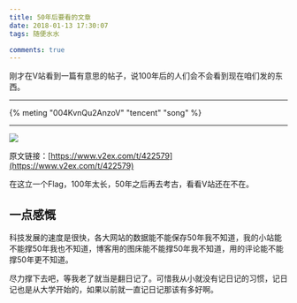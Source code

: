 ```yaml
---
title: 50年后要看的文章
date: 2018-01-13 17:30:07
tags: 随便水水

comments: true
---
```


刚才在V站看到一篇有意思的帖子，说100年后的人们会不会看到现在咱们发的东西。

<!-- more -->

- - - - --

{% meting "004KvnQu2AnzoV" "tencent" "song" %}

- - - - ---

![](https://s1.ax2x.com/2018/01/13/G8y1G.png)

原文链接：[https://www.v2ex.com/t/422579](https://www.v2ex.com/t/422579)

在这立一个Flag，100年太长，50年之后再去考古，看看V站还在不在。

## 一点感慨

科技发展的速度是很快，各大网站的数据能不能保存50年我不知道，我的小站能不能撑50年我也不知道，博客用的图床能不能撑50年我不知道，用的评论能不能撑50年更不知道。

尽力撑下去吧，等我老了就当是翻日记了。可惜我从小就没有记日记的习惯，记日记也是从大学开始的，如果以前就一直记日记那该有多好啊。